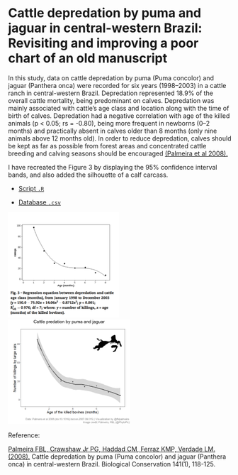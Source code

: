 # Cattle depredation by puma and jaguar in central-western Brazil: Revisiting and improving a poor chart of an old manuscript

In this study, data on cattle depredation by puma (Puma concolor) and jaguar (Panthera onca) were recorded for six years (1998–2003) in a cattle ranch in central-western Brazil. Depredation represented 18.9% of the overall cattle mortality, being predominant on calves. Depredation was mainly associated with cattle’s age class and location along with the time of birth of calves. Depredation had a negative correlation with age of the killed animals (p < 0.05; rs = -0.80), being more frequent in newborns (0–2 months) and practically absent in calves older than 8 months (only nine animals above 12 months old). In order to reduce depredation, calves should be kept as far as possible from forest areas and concentrated cattle breeding and calving seasons should be encouraged [(Palmeira et al 2008).](https://doi.org/10.1016/j.biocon.2007.09.015)

I have recreated the Figure 3 by displaying the 95% confidence interval bands, and also added the silhouette of a calf carcass.

- [Script `.R`](https://github.com/fblpalmeira/cattle_predation/blob/main/livestock_predation.R)

- [Database `.csv`](https://github.com/fblpalmeira/cattle_predation/blob/main/livestock_predation.csv)

<img src="https://github.com/fblpalmeira/cattle_predation/blob/main/Fig3_Palmeira_etal_2008.png"  width = "250px"> <img src="https://github.com/fblpalmeira/cattle_predation/blob/main/livestock_predation2.png"  width = "275px">

Reference:

[Palmeira FBL, Crawshaw Jr PG, Haddad CM, Ferraz KMP, Verdade LM. (2008).](https://doi.org/10.1016/j.biocon.2007.09.015) Cattle depredation by puma (Puma concolor) and jaguar (Panthera onca) in central-western Brazil. Biological Conservation 141(1), 118-125.
